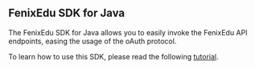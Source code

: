 ## FenixEdu SDK for Java

The FenixEdu SDK for Java allows you to easily invoke the FenixEdu API endpoints, easing the usage of the oAuth protocol.

To learn how to use this SDK, please read the following [tutorial][tutorial]. 

[tutorial]: http://fenixedu.org/dev/tutorials/use-fenixedu-api-in-your-application/java/
